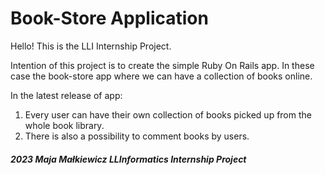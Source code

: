 # Book-Store Application #

Hello! This is the LLI Internship Project.

Intention of this project is to create the simple Ruby On Rails app.
In these case the book-store app where we can have a collection of books online.

In the latest release of app:
1. Every user can have their own collection of books picked up from the whole book library. 
2. There is also a possibility to comment books by users.

##### 2023 Maja Małkiewicz LLInformatics Internship Project
